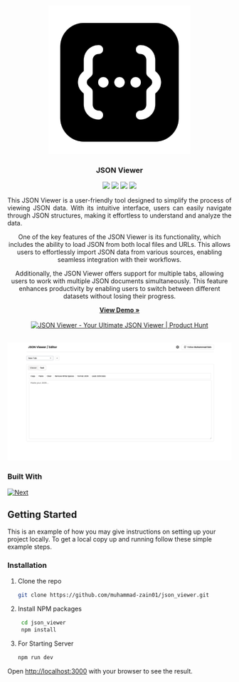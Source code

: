 <br />
<div align="center">
<img src="https://raw.githubusercontent.com/Muhammad-Zain01/json_viewer/main/preview1.png" style="background:white;width: 320px;" />
<h3 align="center">JSON Viewer</h3>
<div>
    <a href="https://github.com/muhammad-zain01/json_viewer/graphs/contributors"><img src="https://img.shields.io/github/contributors/muhammad-zain01/json_viewer.svg?style=for-the-badge" /></a>
    <a href="https://github.com/muhammad-zain01/json_viewer/network/members"><img src="https://img.shields.io/github/forks/muhammad-zain01/json_viewer.svg?style=for-the-badge" /></a>
    <a href="https://github.com/muhammad-zain01/json_viewer/stargazers"><img src="https://img.shields.io/github/stars/muhammad-zain01/json_viewer.svg?style=for-the-badge" /></a>
    <a href="https://github.com/muhammad-zain01/json_viewer/issues"><img src="https://img.shields.io/github/issues/muhammad-zain01/json_viewer.svg?style=for-the-badge" /></a>
</div>

  <p align="center" style="text-align: justify;">
This JSON Viewer is a user-friendly tool designed to simplify the process of viewing JSON data. With its intuitive interface, users can easily navigate through JSON structures, making it effortless to understand and analyze the data.

One of the key features of the JSON Viewer is its functionality, which includes the ability to load JSON from both local files and URLs. This allows users to effortlessly import JSON data from various sources, enabling seamless integration with their workflows.

Additionally, the JSON Viewer offers support for multiple tabs, allowing users to work with multiple JSON documents simultaneously. This feature enhances productivity by enabling users to switch between different datasets without losing their progress.

  </p>
    <a href="https://json-viewer.muhammad-zain.com/"><strong>View Demo »</strong></a>
    <br />
<br />
    <a href="https://www.producthunt.com/posts/json-viewer-5?utm_source=badge-featured&utm_medium=badge&utm_souce=badge-json&#0045;viewer&#0045;5" target="_blank"><img src="https://api.producthunt.com/widgets/embed-image/v1/featured.svg?post_id=454302&theme=light" alt="JSON&#0032;Viewer - Your&#0032;Ultimate&#0032;JSON&#0032;Viewer | Product Hunt" style="width: 250px; height: 54px;" width="250" height="54" /></a>
        <br />
    <br />
</div>


[![Preview][product-screenshot]](https://json-viewer.muhammad-zain.com/)

### Built With

[![Next][Next.js]][Next-url]

## Getting Started

This is an example of how you may give instructions on setting up your project locally.
To get a local copy up and running follow these simple example steps.

### Installation

1. Clone the repo
   ```sh
   git clone https://github.com/muhammad-zain01/json_viewer.git
   ```
2. Install NPM packages
   ```sh
    cd json_viewer
    npm install
   ```
3. For Starting Server
   ```sh
   npm run dev
   ```

Open [http://localhost:3000](http://localhost:5173) with your browser to see the result.

[contributors-shield]: https://img.shields.io/github/contributors/muhammad-zain01/json_viewer.svg?style=for-the-badge
[contributors-url]: https://github.com/muhammad-zain01/json_viewer/graphs/contributors
[forks-shield]: https://img.shields.io/github/forks/muhammad-zain01/json_viewer.svg?style=for-the-badge
[forks-url]: https://github.com/muhammad-zain01/json_viewer/network/members
[stars-shield]: https://img.shields.io/github/stars/muhammad-zain01/json_viewer.svg?style=for-the-badge
[stars-url]: https://github.com/muhammad-zain01/json_viewer/stargazers
[issues-shield]: https://img.shields.io/github/issues/muhammad-zain01/json_viewer.svg?style=for-the-badge
[issues-url]: https://github.com/muhammad-zain01/json_viewer/issues
[license-shield]: https://img.shields.io/github/license/muhammad-zain01/json_viewer.svg?style=for-the-badge
[license-url]: https://github.com/muhammad-zain01/json_viewer/blob/master/LICENSE.txt
[linkedin-shield]: https://img.shields.io/badge/-LinkedIn-black.svg?style=for-the-badge&logo=linkedin&colorB=555
[linkedin-url]: https://linkedin.com/in/linkedin_username
[product-screenshot]: https://raw.githubusercontent.com/Muhammad-Zain01/json_viewer/main/preview.png
[product-screenshot2]: https://raw.githubusercontent.com/Muhammad-Zain01/json_viewer/main/preview2.png
[Next.js]: https://img.shields.io/badge/next.js-000000?style=for-the-badge&logo=nextdotjs&logoColor=white
[Express.js]: https://img.shields.io/badge/express.js-f1dd1c?style=for-the-badge
[Node.js]: https://img.shields.io/badge/Node.js-43853D?style=for-the-badge&logo=node.js&logoColor=white
[Next-url]: https://nextjs.org/
[React.js]: https://img.shields.io/badge/React-4A4A55?style=for-the-badge&logo=react&logoColor=white
[React-url]: https://reactjs.org/
[Vue.js]: https://img.shields.io/badge/Vue.js-35495E?style=for-the-badge&logo=vuedotjs&logoColor=4FC08D
[Vue-url]: https://vuejs.org/
[Angular.io]: https://img.shields.io/badge/Angular-DD0031?style=for-the-badge&logo=angular&logoColor=white
[Angular-url]: https://angular.io/
[Svelte.dev]: https://img.shields.io/badge/Svelte-4A4A55?style=for-the-badge&logo=svelte&logoColor=FF3E00
[Svelte-url]: https://svelte.dev/
[Laravel.com]: https://img.shields.io/badge/Laravel-FF2D20?style=for-the-badge&logo=laravel&logoColor=white
[Laravel-url]: https://laravel.com
[Bootstrap.com]: https://img.shields.io/badge/Bootstrap-563D7C?style=for-the-badge&logo=bootstrap&logoColor=white
[Bootstrap-url]: https://getbootstrap.com
[JQuery.com]: https://img.shields.io/badge/jQuery-0769AD?style=for-the-badge&logo=jquery&logoColor=white
[JQuery-url]: https://jquery.com
